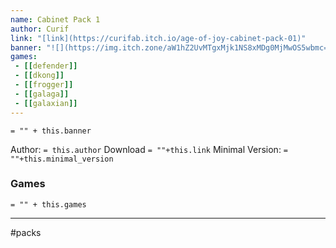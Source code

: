 ```yaml
---
name: Cabinet Pack 1
author: Curif
link: "[link](https://curifab.itch.io/age-of-joy-cabinet-pack-01)"
banner: "![](https://img.itch.zone/aW1hZ2UvMTgxMjk1NS8xMDg0MjMwOS5wbmc=/347x500/DMhlM8.png)"
games:
 - [[defender]]
 - [[dkong]]
 - [[frogger]]
 - [[galaga]]
 - [[galaxian]]
---
```

`= "" + this.banner`


Author: `= this.author`
Download `= ""+this.link`
Minimal Version: `= ""+this.minimal_version`

### Games

`= "" + this.games`

---
#packs




